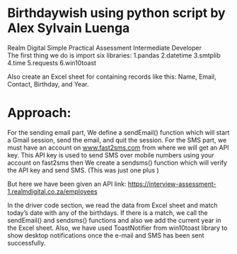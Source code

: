 # Birthdaywish using python script by Alex Sylvain Luenga
Realm Digital Simple Practical Assessment Intermediate Developer  
The first thing we do is import six libraries: 
1.pandas 
2.datetime
3.smtplib
4.time
5.requests
6.win10toast

Also create an Excel sheet for containing records like this: Name, Email, Contact, Birthday, and Year.

# Approach:

For the sending email part, We define a sendEmail() function which will start a Gmail session, send the email, and quit the session.
For the SMS part, we must have an account on www.fast2sms.com 
from where we will get an API key. This API key is used to send SMS over mobile numbers using your account on fast2sms then We create a sendsms() function which will verify the API key and send SMS. (This was just one plus )

But here we have been given an API link: https://interview-assessment-1.realmdigital.co.za/employees  

In the driver code section, 
we read the data from Excel sheet and match today’s date with any of the birthdays. 
If there is a match, we call the sendEmail() and sendsms() functions and also we add the current year in the Excel sheet. Also, we have used ToastNotifier from win10toast library to show desktop notifications once the e-mail and SMS has been sent successfully.
